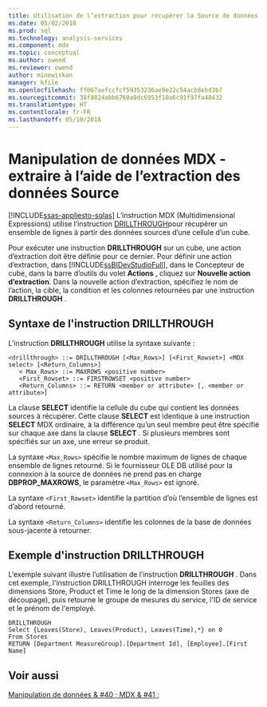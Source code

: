 ```yaml
---
title: Utilisation de l’extraction pour récupérer la Source de données (MDX) | Documents Microsoft
ms.date: 05/02/2018
ms.prod: sql
ms.technology: analysis-services
ms.component: mdx
ms.topic: conceptual
ms.author: owend
ms.reviewer: owend
author: minewiskan
manager: kfile
ms.openlocfilehash: ff067aefccfcf59353236ae9e22c54acb8ebd3b7
ms.sourcegitcommit: 38f8824abb6760a9dc6953f10a6c91f97fa48432
ms.translationtype: HT
ms.contentlocale: fr-FR
ms.lasthandoff: 05/10/2018
---
```

# <a name="mdx-data-manipulation---retrieve-source-data-using-drillthrough"></a>Manipulation de données MDX - extraire à l’aide de l’extraction des données Source
[!INCLUDE[ssas-appliesto-sqlas](../../../includes/ssas-appliesto-sqlas.md)]
  L’instruction MDX (Multidimensional Expressions) utilise l’instruction [DRILLTHROUGH](../../../mdx/mdx-data-manipulation-drillthrough.md)pour récupérer un ensemble de lignes à partir des données sources d’une cellule d’un cube.  
  
 Pour exécuter une instruction **DRILLTHROUGH** sur un cube, une action d’extraction doit être définie pour ce dernier. Pour définir une action d’extraction, dans [!INCLUDE[ssBIDevStudioFull](../../../includes/ssbidevstudiofull-md.md)], dans le Concepteur de cube, dans la barre d’outils du volet **Actions** , cliquez sur **Nouvelle action d’extraction**. Dans la nouvelle action d’extraction, spécifiez le nom de l’action, la cible, la condition et les colonnes retournées par une instruction **DRILLTHROUGH** .  
  
## <a name="drillthrough-statement-syntax"></a>Syntaxe de l'instruction DRILLTHROUGH  
 L’instruction **DRILLTHROUGH** utilise la syntaxe suivante :  
  
```  
<drillthrough> ::= DRILLTHROUGH [<Max_Rows>] [<First_Rowset>] <MDX select> [<Return_Columns>]  
   < Max_Rows> ::= MAXROWS <positive number>  
   <First_Rowset> ::= FIRSTROWSET <positive number>  
   <Return_Columns> ::= RETURN <member or attribute> [, <member or attribute>]  
```  
  
 La clause **SELECT** identifie la cellule du cube qui contient les données sources à récupérer. Cette clause **SELECT** est identique à une instruction **SELECT** MDX ordinaire, à la différence qu’un seul membre peut être spécifié sur chaque axe dans la clause **SELECT** . Si plusieurs membres sont spécifiés sur un axe, une erreur se produit.  
  
 La syntaxe `<Max_Rows>` spécifie le nombre maximum de lignes de chaque ensemble de lignes retourné. Si le fournisseur OLE DB utilisé pour la connexion à la source de données ne prend pas en charge **DBPROP_MAXROWS**, le paramètre `<Max_Rows>` est ignoré.  
  
 La syntaxe `<First_Rowset>` identifie la partition d’où l’ensemble de lignes est d’abord retourné.  
  
 La syntaxe `<Return_Columns>` identifie les colonnes de la base de données sous-jacente à retourner.  
  
## <a name="drillthrough-statement-example"></a>Exemple d'instruction DRILLTHROUGH  
 L’exemple suivant illustre l’utilisation de l’instruction **DRILLTHROUGH** . Dans cet exemple, l'instruction DRILLTHROUGH interroge les feuilles des dimensions Store, Product et Time le long de la dimension Stores (axe de découpage), puis retourne le groupe de mesures du service, l'ID de service et le prénom de l'employé.  
  
```  
DRILLTHROUGH  
Select {Leaves(Store), Leaves(Product), Leaves(Time),*} on 0  
From Stores  
RETURN [Department MeasureGroup].[Department Id], [Employee].[First Name]  
```  
  
## <a name="see-also"></a>Voir aussi  
 [Manipulation de données & #40 ; MDX & #41 ;](../../../analysis-services/multidimensional-models/mdx/mdx-data-manipulation-manipulating-data.md)  
  
  
